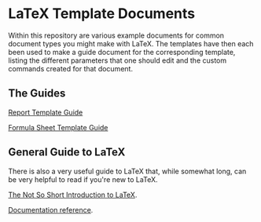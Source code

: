 # LaTeX Template Documents

Within this repository are various example documents for common document types you might make with LaTeX. The templates have then each been used to make a guide document for the corresponding template, listing the different parameters that one should edit and the custom commands created for that document.

## The Guides

[Report Template Guide](./Report%20Template%20-%20Guide/build_report%20template%20guide/report%20template%20guide.pdf)

[Formula Sheet Template Guide](./Formula%20Sheet%20Template%20-%20Guide/build_Formula%20Sheet%20Template%20Guide/Formula%20Sheet%20Template%20Guide.pdf)

## General Guide to LaTeX

There is also a very useful guide to LaTeX that, while somewhat long, can be very helpful to read if you're new to LaTeX.

[The Not So Short Introduction to LaTeX](https://mirror.aarnet.edu.au/pub/CTAN/info/lshort/english/lshort.pdf).

[Documentation reference](https://www.ctan.org/tex-archive/info/lshort/).